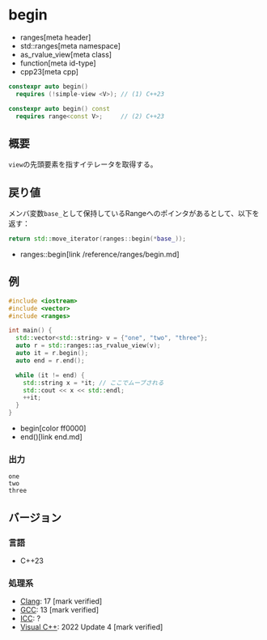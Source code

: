 # begin
* ranges[meta header]
* std::ranges[meta namespace]
* as_rvalue_view[meta class]
* function[meta id-type]
* cpp23[meta cpp]

```cpp
constexpr auto begin()
  requires (!simple-view <V>); // (1) C++23

constexpr auto begin() const
  requires range<const V>;     // (2) C++23
```

## 概要
`view`の先頭要素を指すイテレータを取得する。

## 戻り値
メンバ変数`base_`として保持しているRangeへのポインタがあるとして、以下を返す：

```cpp
return std::move_iterator(ranges::begin(*base_));
```
* ranges::begin[link /reference/ranges/begin.md]


## 例
```cpp example
#include <iostream>
#include <vector>
#include <ranges>

int main() {
  std::vector<std::string> v = {"one", "two", "three"};
  auto r = std::ranges::as_rvalue_view(v);
  auto it = r.begin();
  auto end = r.end();

  while (it != end) {
    std::string x = *it; // ここでムーブされる
    std::cout << x << std::endl;
    ++it;
  }
}
```
* begin[color ff0000]
* end()[link end.md]

### 出力
```
one
two
three
```

## バージョン
### 言語
- C++23

### 処理系
- [Clang](/implementation.md#clang): 17 [mark verified]
- [GCC](/implementation.md#gcc): 13 [mark verified]
- [ICC](/implementation.md#icc): ?
- [Visual C++](/implementation.md#visual_cpp): 2022 Update 4 [mark verified]
